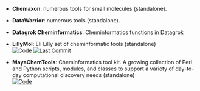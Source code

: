 



- **Chemaxon**: numerous tools for small molecules (standalone).  




- **DataWarrior**: numerous tools (standalone).  




- **Datagrok Cheminformatics**: Cheminformatics functions in Datagrok  




- **LillyMol**: Eli Lilly set of cheminformatic tools (standalone)  
    [![Code](https://img.shields.io/github/stars/elilillyco/LillyMol?style=for-the-badge&logo=github)](https://github.com/elilillyco/LillyMol) 
    [![Last Commit](https://img.shields.io/github/last-commit/elilillyco/LillyMol?style=for-the-badge&logo=github)](https://github.com/elilillyco/LillyMol) 




- **MayaChemTools**: Cheminformatics tool kit. A growing collection of Perl and Python scripts, modules, and classes to support a variety of day-to-day computational discovery needs (standalone)  
    [![Code](https://img.shields.io/badge/Code-Repository-blue?style=for-the-badge)](http://www.mayachemtools.org/) 



